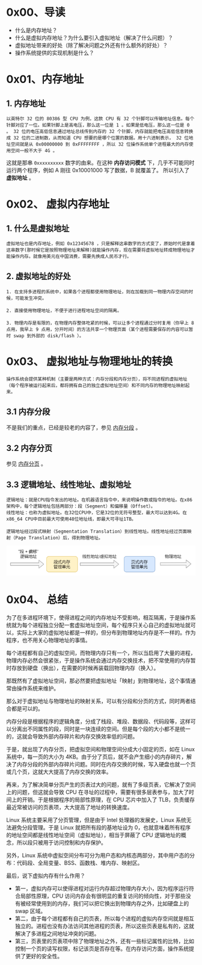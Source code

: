 # 0x00、导读

- 什么是内存地址？   
- 什么是虚拟内存地址？为什么要引入虚拟地址（解决了什么问题）？   
- 虚拟地址带来的好处（除了解决问题之外还有什么额外的好处）？   
- 操作系统提供的实现机制是什么？   


# 0x01、内存地址

## 1. 内存地址

    以英特尔 32 位的 80386 型 CPU 为例，这款 CPU 有 32 个针脚可以传输地址信息。每个针脚对应了一位。如果针脚上是高电压，那么这一位是 1 。如果是低电压，那么这一位是 0 。 32 位的电压高低信息通过地址总线传到内存的 32 个针脚，内存就能把电压高低信息转换成 32 位的二进制数，从而知道 CPU 想要的是哪个位置的数据。用十六进制表示， 32 位地址空间就是从 0x00000000 到 0xFFFFFFFF ，所以 32 位操作系统单个进程最大的内存使用空间一般不大于 4G 。

这就是那串 `0xxxxxxxxxx` 数字的由来。在这种 **内存访问模式** 下，几乎不可能同时运行两个程序，例如 A 刚往 0x10001000 写了数据，B 就覆盖了。
所以引入了 **虚拟地址** 。

# 0x02、 虚拟内存地址

## 1. 什么是虚拟地址

    虚拟地址也是内存地址，例如 0x12345678 ，只是解释这串数字的方式变了，原始时代是拿着这串数字(那时候它是按照物理地址来解释)就能操作内存，现在需要将虚拟地址转成物理地址才能操作内存。就像用美元在中国消费，需要先换成人民币才行。

## 2. 虚拟地址的好处

    1. 在支持多进程的系统中，如果各个进程都使用物理地址，则在加载到同一物理内存空间的时候，可能发生冲突。

    2. 直接使用物理地址，不便于进行进程地址空间的隔离。

    3. 物理内存是有限的，在物理内存整体吃紧的时候，可以让多个进程通过分时复用（你早上 8 点用，我早上 9 点用，分开时间）的方法共享一个物理页面（某个进程需要保存的内容可以暂时 swap 到外部的 disk/flash ）。

# 0x03、 虚拟地址与物理地址的转换

    操作系统会提供某种机制（主要是两种方式：内存分段和内存分页），将不同进程的虚拟地址（每个程序被运行起来后，都将拥有自己的独立虚拟地址空间）和不同内存的物理地址映射起来。

## 3.1 内存分段
不是我们的重点，已经是较老的内容了，参见 [内存分段](./内存分段.md) 。

## 3.2 内存分页

参见 [内存分页](./内存分页.md) 。

## 3.3 逻辑地址、线性地址、虚拟地址

    逻辑地址：就是CPU指令发出的地址。在机器语言指令中，来说明操作数或指令的地址。在x86架构中，每个逻辑地址包括两部分：段（Segment）和偏移量（Offset）。   
    线性地址：也称为虚拟地址。在32位CPU中，它是32位的无符号整型，最大可以达到4G。在x86_64 CPU中目前最大可使用48位地址线，即最大可寻址1TB。 

    逻辑地址经过段式映射（Segmentation Translation）到线性地址。线性地址经过页面映射（Page Translation）后，得到物理地址。

![1](../../pic/linux/memory/m13.png)


# 0x04、 总结

为了在多进程环境下，使得进程之间的内存地址不受影响，相互隔离，于是操作系统就为每个进程独立分配一套虚拟地址空间，每个程序只关心自己的虚拟地址就可以，实际上大家的虚拟地址都是一样的，但分布到物理地址内存是不一样的。作为程序，也不用关心物理地址的事情。

每个进程都有自己的虚拟空间，而物理内存只有一个，所以当启用了大量的进程，物理内存必然会很紧张，于是操作系统会通过内存交换技术，把不常使用的内存暂时存放到硬盘（换出），在需要的时候再装载回物理内存（换入）。

那既然有了虚拟地址空间，那必然要把虚拟地址「映射」到物理地址，这个事情通常由操作系统来维护。

那么对于虚拟地址与物理地址的映射关系，可以有分段和分页的方式，同时两者结合都是可以的。

内存分段是根据程序的逻辑角度，分成了栈段、堆段、数据段、代码段等，这样可以分离出不同属性的段，同时是一块连续的空间。但是每个段的大小都不是统一的，这就会导致外部内存碎片和内存交换效率低的问题。

于是，就出现了内存分页，把虚拟空间和物理空间分成大小固定的页，如在 Linux 系统中，每一页的大小为 4KB。由于分了页后，就不会产生细小的内存碎片，解决了内存分段的外部内存碎片问题。同时在内存交换的时候，写入硬盘也就一个页或几个页，这就大大提高了内存交换的效率。

再来，为了解决简单分页产生的页表过大的问题，就有了多级页表，它解决了空间上的问题，但这就会导致 CPU 在寻址的过程中，需要有很多层表参与，加大了时间上的开销。于是根据程序的局部性原理，在 CPU 芯片中加入了 TLB，负责缓存最近常被访问的页表项，大大提高了地址的转换速度。

Linux 系统主要采用了分页管理，但是由于 Intel 处理器的发展史，Linux 系统无法避免分段管理。于是 Linux 就把所有段的基地址设为 0，也就意味着所有程序的地址空间都是线性地址空间（虚拟地址），相当于屏蔽了 CPU 逻辑地址的概念，所以段只被用于访问控制和内存保护。

另外，Linux 系统中虚拟空间分布可分为用户态和内核态两部分，其中用户态的分布：代码段、全局变量、BSS、函数栈、堆内存、映射区。

最后，说下虚拟内存有什么作用？

- 第一，虚拟内存可以使得进程对运行内存超过物理内存大小，因为程序运行符合局部性原理，CPU 访问内存会有很明显的重复访问的倾向性，对于那些没有被经常使用到的内存，我们可以把它换出到物理内存之外，比如硬盘上的 swap 区域。
- 第二，由于每个进程都有自己的页表，所以每个进程的虚拟内存空间就是相互独立的。进程也没有办法访问其他进程的页表，所以这些页表是私有的，这就解决了多进程之间地址冲突的问题。
- 第三，页表里的页表项中除了物理地址之外，还有一些标记属性的比特，比如控制一个页的读写权限，标记该页是否存在等。在内存访问方面，操作系统提供了更好的安全性。